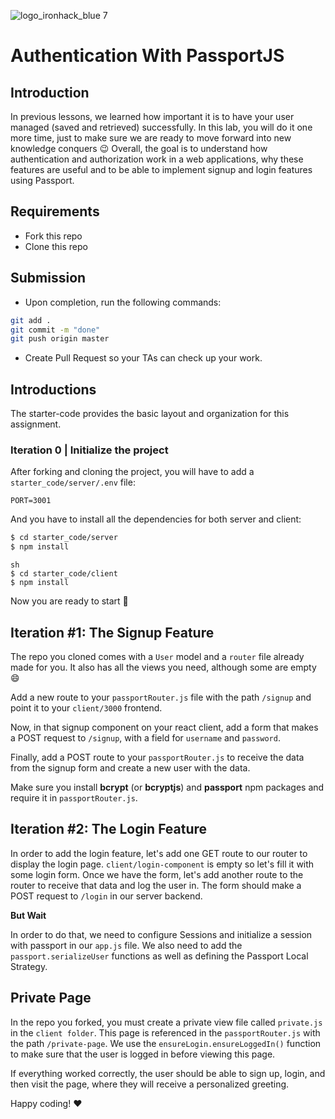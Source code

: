 ![logo_ironhack_blue 7](https://user-images.githubusercontent.com/23629340/40541063-a07a0a8a-601a-11e8-91b5-2f13e4e6b441.png)

# Authentication With PassportJS

## Introduction

In previous lessons, we learned how important it is to have your user managed (saved and retrieved) successfully. In this lab, you will do it one more time, just to make sure we are ready to move forward into new knowledge conquers :wink:
Overall, the goal is to understand how authentication and authorization work in a web applications, why these features are useful and to be able to implement signup and login features using Passport.

## Requirements

- Fork this repo
- Clone this repo

## Submission
- Upon completion, run the following commands:

```bash
git add .
git commit -m "done"
git push origin master
```
- Create Pull Request so your TAs can check up your work.

## Introductions

The starter-code provides the basic layout and organization for this assignment.

### Iteration 0 | Initialize the project

After forking and cloning the project, you will have to add a `starter_code/server/.env` file:

```
PORT=3001
```

And you have to install all the dependencies for both server and client:


```sh
$ cd starter_code/server
$ npm install
```
```
sh 
$ cd starter_code/client
$ npm install
```

Now you are ready to start 🚀

## Iteration #1: The Signup Feature

The repo you cloned comes with a `User` model and a `router` file already made for you. It also has all the views you need, although some are empty :smile:

Add a new route to your `passportRouter.js` file with the path `/signup` and point it to your `client/3000` frontend.

Now, in that signup component on your react client, add a form that makes a POST request to `/signup`, with a field for `username` and `password`.

Finally, add a POST route to your `passportRouter.js` to receive the data from the signup form and create a new user with the data.

Make sure you install **bcrypt** (or **bcryptjs**) and **passport** npm packages and require it in `passportRouter.js`.

## Iteration #2: The Login Feature

In order to add the login feature, let's add one GET route to our router to display the login page. `client/login-component` is empty so let's fill it with some login form. Once we have the form, let's add another route to the router to receive that data and log the user in. The form should make a POST request to `/login` in our server backend. 

**But Wait**

In order to do that, we need to configure Sessions and initialize a session with passport in our `app.js` file. We also need to add the `passport.serializeUser` functions as well as defining the Passport Local Strategy.

## Private Page

In the repo you forked, you must create a private view file called `private.js` in the `client folder`. This page is referenced in the `passportRouter.js` with the path `/private-page`. We use the `ensureLogin.ensureLoggedIn()` function to make sure that the user is logged in before viewing this page.

If everything worked correctly, the user should be able to sign up, login, and then visit the page, where they will receive a personalized greeting.

Happy coding! :heart:
